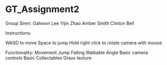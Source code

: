 # GT_Assignment2
Group Siren:
Gahwon Lee
Yijin Zhao
Amber Smith
Clinton Bell

Instructions:

WASD to move
Space to jump
Hold right click to rotate camera with mouse

Functionality:
Movement
Jump
Falling
Walkable Angle
Basic camera controls
Basic Collectables
Grass texture